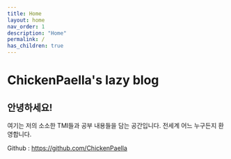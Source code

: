 ```yaml
---
title: Home
layout: home
nav_order: 1
description: "Home"
permalink: /
has_children: true
---
```


# ChickenPaella's lazy blog
## 안녕하세요!
여기는 저의 소소한 TMI들과 공부 내용들을 담는 공간입니다. 전세계 어느 누구든지 환영합니다. 

Github : https://github.com/ChickenPaella
